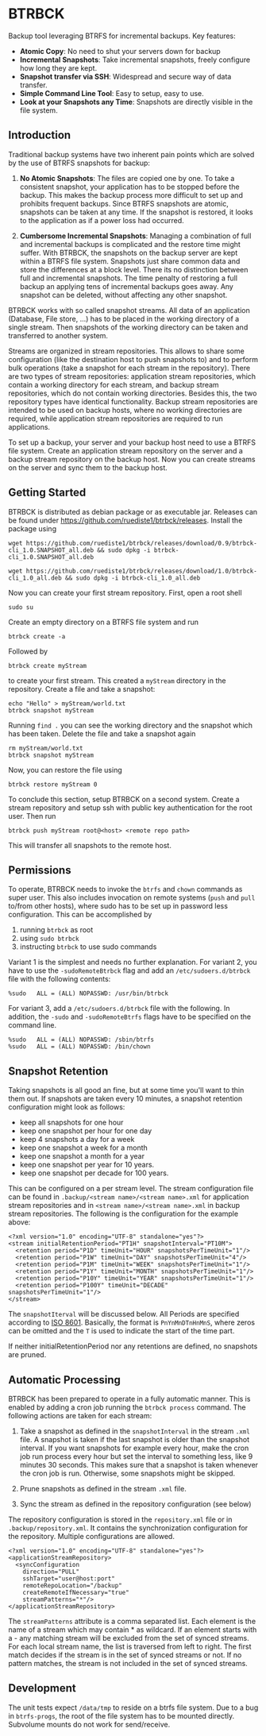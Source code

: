 # BTRBCK

Backup tool leveraging BTRFS for incremental backups. Key features:

* **Atomic Copy**: No need to shut your servers down for backup
* **Incremental Snapshots**: Take incremental snapshots,
freely configure how long they are kept.
* **Snapshot transfer via SSH**: Widespread and secure way of data transfer.
* **Simple Command Line Tool**: Easy to setup, easy to use.
* **Look at your Snapshots any Time**: Snapshots are directly visible in the
file system.

## Introduction
Traditional backup systems have two inherent pain points which
are solved by the use of BTRFS snapshots for backup:

1. **No Atomic Snapshots**: The files are copied one by one. To take
a consistent snapshot, your application has to be stopped before the
backup. This makes the backup process more difficult to set up and 
prohibits frequent backups. Since BTRFS snapshots are atomic, snapshots
can be taken at any time. If the snapshot is restored, it looks to the
application as if a power loss had occurred.

2. **Cumbersome Incremental Snapshots**: Managing a combination of 
full and incremental backups is complicated and the restore time
might suffer. With BTRBCK, the snapshots on the backup server are kept within
a BTRFS file system. Snapshots just share common data and store the 
differences at a block level. There its no distinction between full and 
incremental snapshots. The time penalty of restoring a full backup an applying
tens of incremental backups goes away. Any snapshot can be deleted,
without affecting any other snapshot.

BTRBCK works with so called snapshot streams. All data of an application (Database, File store, ...)
has to be placed in the working directory of a single stream. Then snapshots of the working directory
can be taken and transferred to another system.

Streams are organized in stream repositories. This allows to share some configuration
(like the destination host to push snapshots to) and to perform bulk operations (take a snapshot for
each stream in the repository). There are two types of stream repositories: application stream repositories, 
which contain a working directory for each stream, and backup stream repositories, which do not contain working
directories. Besides this, the two repository types have identical functionality.
Backup stream repositories are intended to be used on backup hosts, where no working directories are required, while
application stream repositories are required to run applications.

To set up a backup, your server and your backup host need to use a BTRFS file system. Create an application
stream repository on the server and a backup stream repository on the backup host. Now you can create streams
on the server and sync them to the backup host.

## Getting Started
BTRBCK is distributed as debian package or as executable jar. Releases can be found under https://github.com/ruediste1/btrbck/releases.
Install the package using

    wget https://github.com/ruediste1/btrbck/releases/download/0.9/btrbck-cli_1.0.SNAPSHOT_all.deb && sudo dpkg -i btrbck-cli_1.0.SNAPSHOT_all.deb
    
    wget https://github.com/ruediste1/btrbck/releases/download/1.0/btrbck-cli_1.0_all.deb && sudo dpkg -i btrbck-cli_1.0_all.deb

Now you can create your first stream repository. First, open a root shell

    sudo su
    
Create an empty directory on a BTRFS file system and run

    btrbck create -a

Followed by

    btrbck create myStream

to create your first stream. This created a `myStream` directory in the repository. Create a file and take a snapshot:

    echo "Hello" > myStream/world.txt
    btrbck snapshot myStream
    
Running `find .` you can see the working directory and the snapshot which has been taken. Delete the file and take a snapshot again

    rm myStream/world.txt
    btrbck snapshot myStream
    
Now, you can restore the file using

    btrbck restore myStream 0

To conclude this section, setup BTRBCK on a second system. Create a stream repository and setup ssh with public key authentication
for the root user. Then run 
    
    btrbck push myStream root@<host> <remote repo path>
    
This will transfer all snapshots to the remote host.

## Permissions
To operate, BTRBCK needs to invoke the `btrfs` and `chown` commands as super user. This 
also includes invocation on remote systems (`push` and `pull` to/from other hosts), where
sudo has to be set up in password less configuration. This can be accomplished by 

1. running `btrbck` as root
1. using `sudo btrbck`
1. instructing `btrbck` to use sudo commands

Variant 1 is the simplest and needs no further explanation. For variant 2, you have to use
the `-sudoRemoteBtrbck` flag and add an `/etc/sudoers.d/btrbck` file with the following contents:

    %sudo	ALL = (ALL) NOPASSWD: /usr/bin/btrbck

For variant 3, add a `/etc/sudoers.d/btrbck` file with the following. In addition, the
`-sudo` and `-sudoRemoteBtrfs` flags have to be specified on the command line.

    %sudo	ALL = (ALL) NOPASSWD: /sbin/btrfs
    %sudo	ALL = (ALL) NOPASSWD: /bin/chown

## Snapshot Retention
Taking snapshots is all good an fine, but at some time you'll want to thin them out. If snapshots are taken every 10 minutes,
a snapshot retention configuration might look as follows:

* keep all snapshots for one hour
* keep one snapshot per hour for one day
* keep 4 snapshots a day for a week
* keep one snapshot a week for a month
* keep one snapshot a month for a year
* keep one snapshot per year for 10 years.
* keep one snapshot per decade for 100 years.

This can be configured on a per stream level. The stream configuration file can be found in `.backup/<stream name>/<stream name>.xml`
for application stream repositories and in `<stream name>/<stream name>.xml` in backup stream repositories. The following is
the configuration for the example above:

    <?xml version="1.0" encoding="UTF-8" standalone="yes"?>
    <stream initialRetentionPeriod="PT1H" snapshotInterval="PT10M">
      <retention period="P1D" timeUnit="HOUR" snapshotsPerTimeUnit="1"/>
      <retention period="P1W" timeUnit="DAY" snapshotsPerTimeUnit="4"/>
      <retention period="P1M" timeUnit="WEEK" snapshotsPerTimeUnit="1"/>
      <retention period="P1Y" timeUnit="MONTH" snapshotsPerTimeUnit="1"/>
      <retention period="P10Y" timeUnit="YEAR" snapshotsPerTimeUnit="1"/>
      <retention period="P100Y" timeUnit="DECADE" snapshotsPerTimeUnit="1"/>
    </stream>

The `snapshotIterval` will be discussed below. All Periods are specified according to [ISO 8601](http://en.wikipedia.org/wiki/ISO_8601).
Basically, the format is `PnYnMnDTnHnMnS`, where zeros can be omitted and the `T` is used to indicate the start of the time part.

If neither initialRetentionPeriod nor any retentions are defined, no snapshots are pruned.

## Automatic Processing
BTRBCK has been prepared to operate in a fully automatic manner. This is enabled by adding a cron job running the `btrbck process` command.
The following actions are taken for each stream:

1. Take a snapshot as defined in the `snapshotInterval` in the stream `.xml` file. A snapshot is taken if the last snapshot
is older than the snapshot interval. If you want snapshots for example every hour, make the cron job run process every hour but
set the interval to something less, like 9 minutes 30 seconds. This makes sure that a snapshot is taken whenever the cron job
is run. Otherwise, some snapshots might be skipped.

1. Prune snapshots as defined in the stream `.xml` file.

1. Sync the stream as defined in the repository configuration (see below)

The repository configuration is stored in the `repository.xml` file or in 
`.backup/repository.xml`. It contains the synchronization configuration for the repository.
Multiple configurations are allowed.

    <?xml version="1.0" encoding="UTF-8" standalone="yes"?>
    <applicationStreamRepository>
      <syncConfiguration 
        direction="PULL" 
        sshTarget="user@host:port" 
        remoteRepoLocation="/backup" 
        createRemoteIfNecessary="true" 
        streamPatterns="*"/>
    </applicationStreamRepository>

 The `streamPatterns` attribute is a comma separated
list. Each element is the name of a stream which may contain * as
wildcard. If an element starts with a - any matching stream will be
excluded from the set of synced streams. For each local stream name, the
list is traversed from left to right. The first match decides if the
stream is in the set of synced streams or not. If no pattern matches, the
stream is not included in the set of synced streams.

## Development
The unit tests expect `/data/tmp` to reside on a btrfs file system. Due to a bug in `btrfs-progs`, the root of the file system has 
to be mounted directly. Subvolume mounts do not work for send/receive.

